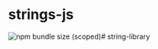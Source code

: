 # strings-js
![npm bundle size (scoped)](https://img.shields.io/bundlephobia/min/@farhan-begg/string-scripts?style=for-the-badge)# string-library

